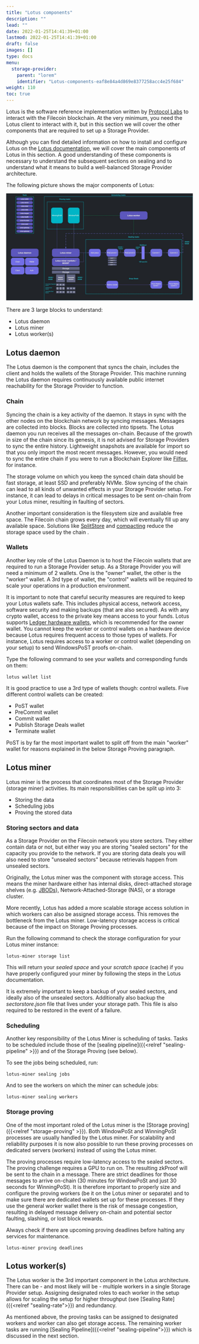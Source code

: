 ```yaml
---
title: "Lotus components"
description: ""
lead: ""
date: 2022-01-25T14:41:39+01:00
lastmod: 2022-01-25T14:41:39+01:00
draft: false
images: []
type: docs
menu:
  storage-provider:
    parent: "lorem"
    identifier: "Lotus-components-eaf8e84a4d869e8377258acc4e25f684"
weight: 110
toc: true
---
```


Lotus is the software reference implementation written by [Protocol Labs](https://protocol.ai) to interact with the Filecoin blockchain. At the very minimum, you need the Lotus client to interact with it, but in this section we will cover the other components that are required to set up a Storage Provider.

Although you can find detailed information on how to install and configure Lotus on the [Lotus documentation](https://lotus.filecoin.io), we will cover the main components of Lotus in this section. A good understanding of these components is necessary to understand the subsequent sections on sealing and to understand what it means to build a well-balanced Storage Provider architecture.

The following picture shows the major components of Lotus:

[![Lotus software components](lotus-components.png)](lotus-components.png)

There are 3 large blocks to understand:
- Lotus daemon
- Lotus miner
- Lotus worker(s)

## Lotus daemon
The Lotus daemon is the component that syncs the chain, includes the client and holds the wallets of the Storage Provider. This machine running the Lotus daemon requires continuously available public internet reachability <!--TODO STEF How fast, on which ports, what HA?--> for the Storage Provider to function.

### Chain
Syncing the chain is a key activity of the daemon. It stays in sync with the other nodes on the blockchain network by syncing messages. Messages are collected into blocks. Blocks are collected into tipsets<!--TODO STEF link to definitions-->. The Lotus daemon you run receives all the messages on-chain. Because of the growth in size of the chain since its genesis, it is not advised for Storage Providers to sync the entire history. Lightweight snapshots are available for import so that you only import the most recent messages. However, you would need to sync the entire chain if you were to run a Blockchain Explorer like [Filfox](https://filfox.info), for instance.

The storage volume on which you keep the synced chain data should be fast storage, at least SSD and preferably NVMe. Slow syncing of the chain can lead to all kinds of unwanted effects in your Storage Provider setup. For instance, it can lead to delays in critical messages to be sent on-chain from your Lotus miner, resulting in faulting of sectors<!--TODO STEF and slashing? -->.

Another important consideration is the filesystem size and available free space. The Filecoin chain grows every day<!--TODO STEF by how much, currently, and how big is it?-->, which will eventually fill up any available space. Solutions like [SplitStore](https://lotus.filecoin.io/lotus/configure/splitstore/) and [compacting](https://lotus.filecoin.io/lotus/manage/chain-management/) reduce the storage space used by the chain <!--TODO STEF by what %-->.

### Wallets
Another key role of the Lotus Daemon is to host the Filecoin wallets that are required to run a Storage Provider setup. As a Storage Provider you will need a minimum of 2 wallets. One is the "owner" wallet, the other is the "worker" wallet. A 3rd type of wallet, the "control" wallets will be required to scale your operations in a production environment.

It is important to note that careful security measures are required to keep your Lotus wallets safe. This includes physical access, network access, software security and making backups (that are also secured). As with any crypto wallet, access to the private key means access to your funds. Lotus supports [Ledger hardware wallets](https://lotus.filecoin.io/lotus/manage/ledger/), which is recommended for the owner wallet. You cannot keep the worker or control  wallets on a hardware device because Lotus requires frequent access to those types of wallets. For instance, Lotus requires access to a worker or control wallet (depending on your setup) to send WindowsPoST proofs on-chain.

Type the following command to see your wallets and corresponding funds on them:

    lotus wallet list

It is good practice to use a 3rd type of wallets though: control wallets.
Five different control wallets can be created:
- PoST wallet
- PreCommit wallet
- Commit wallet
- Publish Storage Deals wallet
- Terminate wallet

PoST is by far the most important wallet to split off from the main "worker" wallet for reasons explained in the below Storage Proving paragraph.

## Lotus miner
Lotus miner is the process that coordinates most of the Storage Provider (storage miner) activities. Its main responsibilities can be split up into 3:
- Storing the data
- Scheduling jobs
- Proving the stored data


### Storing sectors and data
As a Storage Provider on the Filecoin network you store sectors. They either contain data or not, but either way you are storing "sealed sectors" for the capacity you provide to the network. If you are storing data deals you will also need to store "unsealed sectors" because retrievals happen from unsealed sectors.

Originally, the Lotus miner was the component with storage access. This means the miner hardware either has internal disks, direct-attached storage shelves (e.g. [JBODs](https://en.wikipedia.org/wiki/Non-RAID_drive_architectures#JBOD)), Network-Attached-Storage (NAS), or a storage cluster.

More recently, Lotus has added a more scalable storage access solution in which workers can also be assigned storage access. This removes the bottleneck from the Lotus miner. Low-latency storage access is critical because of the impact on Storage Proving processes.

Run the following command to check the storage configuration for your Lotus miner instance:

    lotus-miner storage list

This will return your _sealed space_ and your _scratch space_ (cache) if you have properly configured your miner by following the steps in the Lotus documentation<!--TODO STEF link to it here-->.

It is extremely important to keep a backup of your sealed sectors, and ideally also of the unsealed sectors. Additionally also backup the *sectorstore.json* file that lives under your storage path. This file is also required to be restored in the event of a failure.<!--TODO STEF But what does it do?-->
### Scheduling
Another key responsibility of the Lotus Miner is scheduling of tasks. Tasks to be scheduled include those of the [sealing pipeline]({{<relref "sealing-pipeline" >}}) and of the Storage Proving (see below).

To see the jobs being scheduled, run:

    lotus-miner sealing jobs

And to see the workers on which the miner can schedule jobs:

    lotus-miner sealing workers


### Storage proving
One of the most important roled of the Lotus miner is the [Storage proving]({{<relref "storage-proving" >}}). Both WindowPoSt and WinningPoSt <!--TODO STEF link to glossary-->processes are usually handled by the Lotus miner. For scalability and reliability purposes it is now also possible to run these proving processes on dedicated servers (workers) instead of using the Lotus miner. 

The proving processes require low-latency access to the sealed sectors. The proving challenge requires a GPU to run on. The resulting zkProof will be sent to the chain in a message. There are strict deadlines for those messages to arrive on-chain (30 minutes for WindowPoSt and just 30 seconds for WinningPoSt). It is therefore important to properly size and configure the proving workers (be it on the Lotus miner <!--TODO STEF this whole section mixes names for software processes and hardware instances a lot - suggest reviewing the whole thing to disambiguate-->or separate) and to make sure there are dedicated wallets set up for these processes. If they use the general worker wallet there is the risk of message congestion, resulting in delayed message delivery on-chain and potential sector faulting, slashing, or lost block rewards.

Always check if there are upcoming proving deadlines before halting any services for maintenance.<!--TODO STEF if winningPoSt is every 30s, when are there ever windows for maintenance? How does one even do maintenance?-->

    lotus-miner proving deadlines

## Lotus worker(s)
The Lotus worker is the 3rd important component<!--TODO STEF hardware? software?--> in the Lotus architecture. There can be - and most likely will be - multiple workers in a single Storage Provider setup. Assigning designated roles to each worker in the setup allows for scaling the setup for higher throughput (see [Sealing Rate]({{<relref "sealing-rate">}}) and redundancy.

As mentioned above, the proving tasks can be assigned to designated workers and worker can also get storage access.
The remaining worker tasks are running [Sealing Pipeline]({{<relref "sealing-pipeline">}}) which is discussed in the next section.
